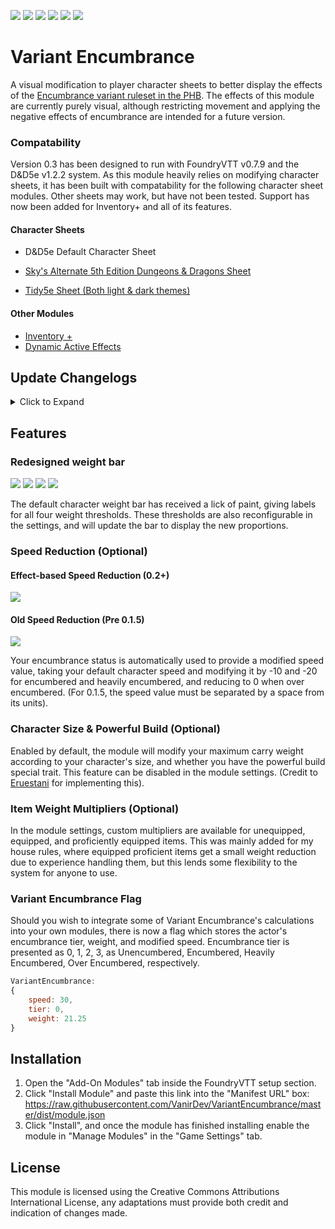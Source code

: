 ![](https://img.shields.io/badge/Foundry-v0.7.9-blue) ![](https://img.shields.io/badge/D&D5e-v1.2.2-blue) ![](https://img.shields.io/badge/Sky's%20Alternate%20Character%20Sheet-v1.5.2-red) ![](https://img.shields.io/badge/Tidy5e%20Sheet-v0.4.10-red) ![](https://img.shields.io/badge/Inventory+-v0.3.1-red) ![](https://img.shields.io/badge/DAE-v0.2.34-red)

# Variant Encumbrance

A visual modification to player character sheets to better display the effects of the [Encumbrance variant ruleset in the PHB](https://5thsrd.org/rules/abilities/strength/).
The effects of this module are currently purely visual, although restricting movement and applying the negative effects of encumbrance are intended for a future version.

### Compatability

Version 0.3 has been designed to run with FoundryVTT v0.7.9 and the D&D5e v1.2.2 system. As this module heavily relies on modifying character sheets, it has been built with compatability for the following character sheet modules. Other sheets may work, but have not been tested. Support has now been added for Inventory+ and all of its features.

#### Character Sheets

* D&D5e Default Character Sheet

* [Sky's Alternate 5th Edition Dungeons & Dragons Sheet](https://github.com/Sky-Captain-13/foundry/tree/master/alt5e)
* [Tidy5e Sheet (Both light & dark themes)](https://github.com/sdenec/tidy5e-sheet)

#### Other Modules

* [Inventory +](https://github.com/syl3r86/inventory-plus)
* [Dynamic Active Effects](https://gitlab.com/tposney/dae)

## Update Changelogs

<details>
  <summary>Click to Expand</summary>
  
  ### Update 0.3.2
  
  * Bugfixes for inventory+ support
  * Added support for Dynamic Active Effects

  ### Update 0.3

  * Complete support for the Inventory+ mod
  * Major bugfixes for the effects-based system involving unwanted stacked effects, and permission errors. Major thanks to [Paul Lessing](https://github.com/paullessing) for his contributions here.
  * Support for custom units and speed decreases in the module settings.
  * Improved weight calculation to support active effects that affect the data.attributes.encumbrance.value value.

  ### Update 0.2

  * [Reworked weight reduction to use the new Active Effects system.](#ActiveEffects)
  * Refactored weight calculations to happen on inventory update, instead of only re-calculating weight when opening the character sheet.

  ### Update 0.1.5
  
  * Added weight multiplier for unequipped items
  
  ### Update 0.1.4
  
  * Support for Tidy5e dark theme character sheet
  * [Improved weight calculations to support creature size and powerful build](#sizeAndBuild)
  * [Added flags to support 3rd party module integration](#variantFlags)
</details>

## Features

### Redesigned weight bar

![](https://i.imgur.com/jFflnje.png)
![](https://i.imgur.com/xruflPz.png)
![](https://i.imgur.com/Om7hK6o.png)
![](https://i.imgur.com/G5p8KV6.png)

The default character weight bar has received a lick of paint, giving labels for all four weight thresholds. These thresholds are also reconfigurable in the settings, and will update the bar to display the new proportions.

### Speed Reduction (Optional)

#### Effect-based Speed Reduction (0.2+)
![](https://i.imgur.com/ztcUqfU.png)
<a name="ActiveEffects"/>

#### Old Speed Reduction (Pre 0.1.5)
![](https://i.imgur.com/DCfGuUJ.png)

Your encumbrance status is automatically used to provide a modified speed value, taking your default character speed and modifying it by -10 and -20 for encumbered and heavily encumbered, and reducing to 0 when over encumbered. (For 0.1.5, the speed value must be separated by a space from its units).


### Character Size & Powerful Build (Optional)
<a name="sizeAndBuild"/>

Enabled by default, the module will modify your maximum carry weight according to your character's size, and whether you have the powerful build special trait. This feature can be disabled in the module settings. (Credit to [Eruestani](https://github.com/Eruestani) for implementing this).

### Item Weight Multipliers (Optional)

In the module settings, custom multipliers are available for unequipped, equipped, and proficiently equipped items. This was mainly added for my house rules, where equipped proficient items get a small weight reduction due to experience handling them, but this lends some flexibility to the system for anyone to use.

### Variant Encumbrance Flag
<a name="variantFlags"/>

Should you wish to integrate some of Variant Encumbrance's calculations into your own modules, there is now a flag which stores the actor's encumbrance tier, weight, and modified speed. Encumbrance tier is presented as 0, 1, 2, 3, as Unencumbered, Encumbered, Heavily Encumbered, Over Encumbered, respectively.

```javascript
VariantEncumbrance:
{
    speed: 30,
    tier: 0,
    weight: 21.25
}
```

## Installation

1. Open the "Add-On Modules" tab inside the FoundryVTT setup section.
2. Click "Install Module" and paste this link into the "Manifest URL" box: https://raw.githubusercontent.com/VanirDev/VariantEncumbrance/master/dist/module.json
3. Click "Install", and once the module has finished installing enable the module in "Manage Modules" in the "Game Settings" tab.

## License

This module is licensed using the Creative Commons Attributions International License, any adaptations must provide both credit and indication of changes made.

